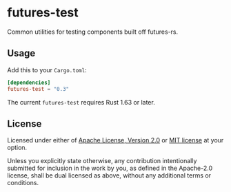 # futures-test

Common utilities for testing components built off futures-rs.

## Usage

Add this to your `Cargo.toml`:

```toml
[dependencies]
futures-test = "0.3"
```

The current `futures-test` requires Rust 1.63 or later.

## License

Licensed under either of [Apache License, Version 2.0](LICENSE-APACHE) or
[MIT license](LICENSE-MIT) at your option.

Unless you explicitly state otherwise, any contribution intentionally submitted
for inclusion in the work by you, as defined in the Apache-2.0 license, shall
be dual licensed as above, without any additional terms or conditions.
